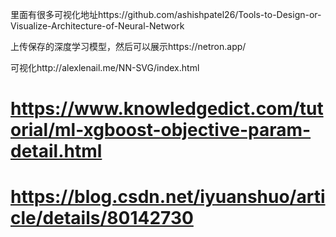 里面有很多可视化地址https://github.com/ashishpatel26/Tools-to-Design-or-Visualize-Architecture-of-Neural-Network  

上传保存的深度学习模型，然后可以展示https://netron.app/  

可视化http://alexlenail.me/NN-SVG/index.html  


# https://www.knowledgedict.com/tutorial/ml-xgboost-objective-param-detail.html
# https://blog.csdn.net/iyuanshuo/article/details/80142730
